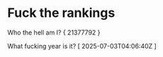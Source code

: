 # Fuck the rankings

Who the hell am I?
{ 21377792 }

What fucking year is it?
[ 2025-07-03T04:06:40Z ]
